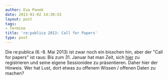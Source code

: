 ```yaml
---
author: Eva Panek
date: 2013-01-02 14:30:53
layout: post
tags:
- Termine
title: 're:publica 2013: Call for Papers'
type: post
---
```


Die re:publica (6.-8. Mai 2013) ist zwar noch ein bisschen hin, aber der "Call for papers" ist raus: Bis zum 31. Januar hat man Zeit, sich [hier](http://re-publica.de/news/call-papers) zu registrieren und seine eigene Sessionidee zu präsentieren. Daher hier der Hinweis. Wer hat Lust, dort etwas zu offenem Wissen / offenen Daten zu machen?